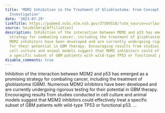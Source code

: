 ```yaml
---
title: 'MDM2 Inhibition in the Treatment of Glioblastoma: From Concept to Clinical
  Investigation'
date: '2023-07-29'
linkTitle: https://pubmed.ncbi.nlm.nih.gov/37509518/?utm_source=curl&utm_medium=rss&utm_campaign=pubmed-2&utm_content=1FakS-2QOkCT8HsMOQP1bCRQ4YzyumYOmxmF0moLsQ3dFB1E9V&fc=20220326224207&ff=20230729181031&v=2.17.9.post6+86293ac
source: heidelberg[Affiliation]
description: Inhibition of the interaction between MDM2 and p53 has emerged as a promising
  strategy for combating cancer, including the treatment of glioblastoma (GBM). Numerous
  MDM2 inhibitors have been developed and are currently undergoing rigorous testing
  for their potential in GBM therapy. Encouraging results from studies conducted in
  cell culture and animal models suggest that MDM2 inhibitors could effectively treat
  a specific subset of GBM patients with wild-type TP53 or functional p53. ...
disable_comments: true
---
```

Inhibition of the interaction between MDM2 and p53 has emerged as a promising strategy for combating cancer, including the treatment of glioblastoma (GBM). Numerous MDM2 inhibitors have been developed and are currently undergoing rigorous testing for their potential in GBM therapy. Encouraging results from studies conducted in cell culture and animal models suggest that MDM2 inhibitors could effectively treat a specific subset of GBM patients with wild-type TP53 or functional p53. ...